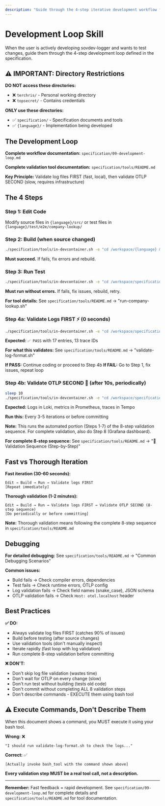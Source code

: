 ```yaml
---
description: "Guide through the 4-step iterative development workflow for sovdev-logger. Optimized for fast feedback during active development."
---
```


# Development Loop Skill

When the user is actively developing sovdev-logger and wants to test changes, guide them through the 4-step development loop defined in the specification.

## ⚠️ IMPORTANT: Directory Restrictions

**DO NOT access these directories:**
- ❌ `terchris/` - Personal working directory
- ❌ `topsecret/` - Contains credentials

**ONLY use these directories:**
- ✅ `specification/` - Specification documents and tools
- ✅ `{language}/` - Implementation being developed

## The Development Loop

**Complete workflow documentation:** `specification/09-development-loop.md`

**Complete validation tool documentation:** `specification/tools/README.md`

**Key Principle:** Validate log files FIRST (fast, local), then validate OTLP SECOND (slow, requires infrastructure)

## The 4 Steps

### Step 1: Edit Code
Modify source files in `{language}/src/` or test files in `{language}/test/e2e/company-lookup/`

### Step 2: Build (when source changed)
```bash
./specification/tools/in-devcontainer.sh -e "cd /workspace/{language} && ./build-sovdevlogger.sh"
```
**Must succeed.** If fails, fix errors and rebuild.

### Step 3: Run Test
```bash
./specification/tools/in-devcontainer.sh -e "cd /workspace/specification/tools && ./run-company-lookup.sh {language}"
```
**Must run without errors.** If fails, fix issues, rebuild, retry.

**For tool details:** See `specification/tools/README.md` → "run-company-lookup.sh"

### Step 4a: Validate Logs FIRST ⚡ (0 seconds)
```bash
./specification/tools/in-devcontainer.sh -e "cd /workspace/specification/tools && ./validate-log-format.sh {language}/test/e2e/company-lookup/logs/dev.log"
```
**Expected:** `✅ PASS` with 17 entries, 13 trace IDs

**For what this validates:** See `specification/tools/README.md` → "validate-log-format.sh"

**If PASS:** Continue coding or proceed to Step 4b
**If FAIL:** Go to Step 1, fix issues, repeat loop

### Step 4b: Validate OTLP SECOND 🔄 (after 10s, periodically)
```bash
sleep 10
./specification/tools/in-devcontainer.sh -e "cd /workspace/specification/tools && ./run-full-validation.sh {language}"
```
**Expected:** Logs in Loki, metrics in Prometheus, traces in Tempo

**Run this:** Every 3-5 iterations or before committing

**Note:** This runs the automated portion (Steps 1-7) of the 8-step validation sequence. For complete validation, also do Step 8 (Grafana dashboard).

**For complete 8-step sequence:** See `specification/tools/README.md` → "🔢 Validation Sequence (Step-by-Step)"

## Fast vs Thorough Iteration

**Fast iteration (30-60 seconds):**
```
Edit → Build → Run → Validate logs FIRST
[Repeat immediately]
```

**Thorough validation (1-2 minutes):**
```
Edit → Build → Run → Validate logs FIRST → Validate OTLP SECOND (8-step sequence)
[Do periodically or before committing]
```
**Note:** Thorough validation means following the complete 8-step sequence in `specification/tools/README.md`

## Debugging

**For detailed debugging:** See `specification/tools/README.md` → "Common Debugging Scenarios"

**Common issues:**
- Build fails → Check compiler errors, dependencies
- Test fails → Check runtime errors, OTLP config
- Log validation fails → Check field names (snake_case), JSON schema
- OTLP validation fails → Check `Host: otel.localhost` header

## Best Practices

**✅ DO:**
- Always validate log files FIRST (catches 90% of issues)
- Build before testing (after source changes)
- Use validation tools (don't manually inspect)
- Iterate rapidly (fast loop with log validation)
- Run complete 8-step validation before committing

**❌ DON'T:**
- Don't skip log file validation (wastes time)
- Don't wait for OTLP on every change (slow)
- Don't run test without building (tests old code)
- Don't commit without completing ALL 8 validation steps
- Don't describe commands - EXECUTE them using bash tool

## ⚠️ Execute Commands, Don't Describe Them

When this document shows a command, you MUST execute it using your bash tool.

**Wrong:** ❌
```
"I should run validate-log-format.sh to check the logs..."
```

**Correct:** ✅
```
[Actually invoke bash_tool with the command shown above]
```

**Every validation step MUST be a real tool call, not a description.**

---

**Remember:** Fast feedback = rapid development. See `specification/09-development-loop.md` for complete details and `specification/tools/README.md` for tool documentation.
